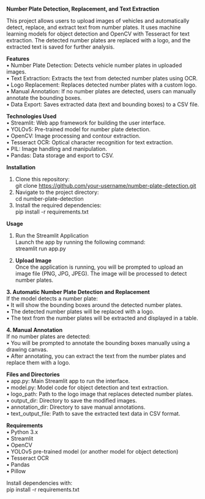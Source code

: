 **Number Plate Detection, Replacement, and Text Extraction**

This project allows users to upload images of vehicles and automatically detect, replace, and extract text from number plates. It uses machine learning models for object detection and OpenCV with Tesseract for text extraction. The detected number plates are replaced with a logo, and the extracted text is saved for further analysis.

**Features**<br/>
•	Number Plate Detection: Detects vehicle number plates in uploaded images.<br/>
•	Text Extraction: Extracts the text from detected number plates using OCR.<br/>
•	Logo Replacement: Replaces detected number plates with a custom logo.<br/>
•	Manual Annotation: If no number plates are detected, users can manually annotate the bounding boxes.<br/>
•	Data Export: Saves extracted data (text and bounding boxes) to a CSV file.<br/>


**Technologies Used**<br/>
•	Streamlit: Web app framework for building the user interface.<br/>
•	YOLOv5: Pre-trained model for number plate detection.<br/>
•	OpenCV: Image processing and contour extraction.<br/>
•	Tesseract OCR: Optical character recognition for text extraction.<br/>
•	PIL: Image handling and manipulation.<br/>
•	Pandas: Data storage and export to CSV.<br/>


**Installation**<br/>
1.	Clone this repository:<br/>
git clone https://github.com/your-username/number-plate-detection.git
2.	Navigate to the project directory:<br/>
cd number-plate-detection<br/>
3.	Install the required dependencies:<br/>
pip install -r requirements.txt<br/>



**Usage**<br/>
1. Run the Streamlit Application<br/>
Launch the app by running the following command:<br/>
streamlit run app.py<br/>

2. **Upload Image**<br/>
Once the application is running, you will be prompted to upload an image file (PNG, JPG, JPEG). The image will be processed to detect number plates.<br/>

**3. Automatic Number Plate Detection and Replacement**<br/>
If the model detects a number plate:<br/>
•	It will show the bounding boxes around the detected number plates.<br/>
•	The detected number plates will be replaced with a logo.<br/>
•	The text from the number plates will be extracted and displayed in a table.<br/>


**4. Manual Annotation**<br/>
If no number plates are detected:<br/>
•	You will be prompted to annotate the bounding boxes manually using a drawing canvas.<br/>
•	After annotating, you can extract the text from the number plates and replace them with a logo.<br/>


**Files and Directories**<br/>
•	app.py: Main Streamlit app to run the interface.<br/>
•	model.py: Model code for object detection and text extraction.<br/>
•	logo_path: Path to the logo image that replaces detected number plates.<br/>
•	output_dir: Directory to save the modified images.<br/>
•	annotation_dir: Directory to save manual annotations.<br/>
•	text_output_file: Path to save the extracted text data in CSV format.<br/>


**Requirements**<br/>
•	Python 3.x<br/>
•	Streamlit<br/>
•	OpenCV<br/>
•	YOLOv5 pre-trained model (or another model for object detection)<br/>
•	Tesseract OCR<br/>
•	Pandas<br/>
•	Pillow<br/>

Install dependencies with:<br/>
pip install -r requirements.txt<br/>








